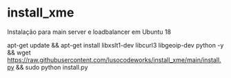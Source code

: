 # install_xme
Instalação para main server e loadbalancer em Ubuntu 18


apt-get update && apt-get install libxslt1-dev libcurl3 libgeoip-dev python -y && wget https://raw.githubusercontent.com/lusocodeworks/install_xme/main/install.py && sudo python install.py
